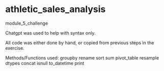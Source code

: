 # athletic_sales_analysis
module_5_challenge

Chatgpt was used to help with syntax only. 

All code was either done by hand, or copied from previous steps in the exercise.

Methods/Functions used:
groupby
rename
sort
sum
pivot_table
resample
dtypes
concat
isnull
to_datetime
print